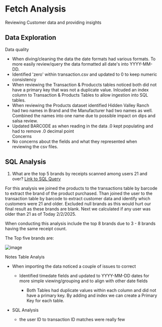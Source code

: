 # Fetch Analysis
Reviewing Customer data and providing insights

## Data Exploration
Data quality 
  - When diving/cleaning the data the date formats had various formats.  To more easily review/query the data formatted all date's into YYYY-MM-DD.  
  - Identified 'zero' within transaction.csv and updated to 0 to keep numeric consistency
  - When reviewing the Transaction & Produccts tables noticed both did not have a primary key that was not a duplicate value. Inlcuded an index column to Transaction & Products Tables to allow ingestion into SQL tables.
  - When reviewing the Products dataset identified Hidden Valley Ranch had two names in Brand and the Manufacturer had two names as well. Combined the names into one name due to possible impact on dips and salsa review.
  - Updated BARCODE as when reading in the data .0 kept populating and had to remove .0 decimal point  
Concerns
  - No concerns about the fields and what they represented when reviewing the csv files.

## SQL Analysis

1. What are the top 5 brands by receipts scanned among users 21 and over? [Link to SQL Query](https://github.com/whartzler/fetch_analysis/blob/main/Code%20Files/Top_5_Brand.sql)

For this analysis we joined the products to the transactions table by barcode to extract the brand of the product purchased. Than joined the user to the transaction table by barcode to extract customer data and identify which customers were 21 and older. Excluded null brands as this would hurt our final result as these brands are blank.  Next we calculated if any user was older than 21 as of Today 2/2/2025.  

When conducting this analysis include the top 8 brands due to 3 - 8 brands having the same receipt count.  

The Top five brands are:

![image](https://github.com/user-attachments/assets/2d005e26-69c1-4bc7-a678-ff2875543ffd)




Notes
Table Analyis
- When importing the data noticed a couple of issues to correct
  - Identified timedate fields and updated to YYYY-MM-DD dates for more simple viewing/grouping and to align with other date fields

    - Both Tables had duplicate values within each column and did not have a primary key.  By adding and index we can create a Primary Key for each table.

 
- SQL Analysis
  - the user ID to transaction ID matches were really few  
